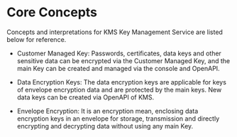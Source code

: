 # Core Concepts

Concepts and interpretations for KMS Key Management Service are listed below for reference.

- Customer Managed Key: Passwords, certificates, data keys and other sensitive data can be encrypted via the Customer Managed Key, and the main Key can be created and managed via the console and OpenAPI.

- Data Encryption Keys: The data encryption keys are applicable for keys of envelope encryption data and are protected by the main keys. New data keys can be created via OpenAPI of KMS.

- Envelope Encryption: It is an encryption mean, enclosing data encryption keys in an envelope for storage, transmission and directly encrypting and decrypting data without using any main Key.
